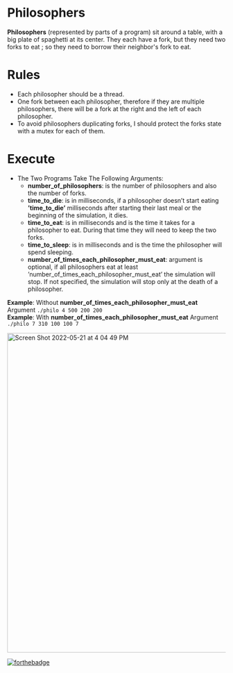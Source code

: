 # Philosophers

**Philosophers** (represented by parts of a program) sit around a table, with a big plate of spaghetti at its center. They each have a fork, but they need two forks to eat ; so they need to borrow their neighbor's fork to eat.

# Rules
- Each philosopher should be a thread.
- One fork between each philosopher, therefore if they are multiple philosophers, there will be a fork at the right and the left of each philosopher.
- To avoid philosophers duplicating forks, I should protect the forks state with a mutex for each of them.

# Execute
- The Two Programs Take The Following Arguments:
  - **number_of_philosophers**: is the number of philosophers and also the number of forks.
  - **time_to_die**: is in milliseconds, if a philosopher doesn’t start eating **’time_to_die’** milliseconds after starting their last meal or the beginning of the simulation, it dies.
  - **time_to_eat**: is in milliseconds and is the time it takes for a philosopher to eat. During that time they will need to keep the two forks.
  - **time_to_sleep**: is in milliseconds and is the time the philosopher will spend sleeping.
  - **number_of_times_each_philosopher_must_eat**: argument is optional, if all philosophers eat at least ’number_of_times_each_philosopher_must_eat’ the
simulation will stop. If not specified, the simulation will stop only at the death of a philosopher.

**Example**: Without **number_of_times_each_philosopher_must_eat** Argument `./philo 4 500 200 200`</br>
**Example**: With **number_of_times_each_philosopher_must_eat** Argument `./philo 7 310 100 100 7`

<img width="736" alt="Screen Shot 2022-05-21 at 4 04 49 PM" src="https://user-images.githubusercontent.com/105823790/169655331-c9215260-1096-4af9-ba3d-0705566e3aa9.png">



[![forthebadge](https://forthebadge.com/images/badges/made-with-c.svg)](https://forthebadge.com)
